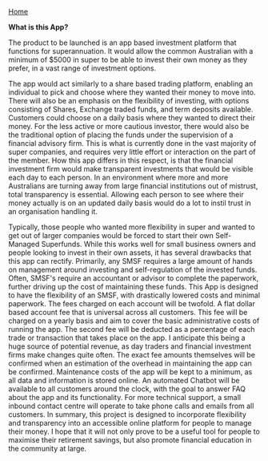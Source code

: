 [Home](.)

**What is this App?** 

The product to be launched is an app based investment platform that functions for superannuation. It would allow the common Australian with a minimum of $5000 in super to be able to invest their own money as they prefer, in a vast range of investment options. 

The app would act similarly to a share based trading platform, enabling an individual to pick and choose where they wanted their money to move into. There will also be an emphasis on the flexibility of investing, with options consisting of Shares, Exchange traded funds, and term deposits available. Customers could choose on a daily basis where they wanted to direct their money. 
For the less active or more cautious investor, there would also be the traditional option of placing the funds under the supervision of a financial advisory firm. This is what is currently done in the vast majority of super companies, and requires very little effort or interaction on the part of the member. How this app differs in this respect, is that the financial investment firm would make transparent investments that would be visible each day to each person. 
In an environment where more and more Australians are turning away from large financial institutions out of mistrust, total transparency is essential. Allowing each person to see where their money actually is on an updated daily basis would do a lot to instil trust in an organisation handling it. 

Typically, those people who wanted more flexibility in super and wanted to get out of larger companies would be forced to start their own Self-Managed Superfunds. While this works well for small business owners and people looking to invest in their own assets, it has several drawbacks that this app can rectify. Primarily, any SMSF requires a large amount of hands on management around investing and self-regulation of the invested funds. Often, SMSF's require an accountant or advisor to complete the paperwork, further driving up the cost of maintaining these funds. This App is designed to have the flexibility of an SMSF, with drastically lowered costs and minimal paperwork. 
The fees charged on each account will be twofold. A flat dollar based account fee that is universal across all customers. This fee will be charged on a yearly basis and aim to cover the basic administrative costs of running the app. The second fee will be deducted as a percentage of each trade or transaction that takes place on the app. I anticipate this being a huge source of potential revenue, as day traders and financial investment firms make changes quite often. 
The exact fee amounts themselves will be confirmed when an estimation of the overhead in maintaining the app can be confirmed. 
Maintenance costs of the app will be kept to a minimum, as all data and information is stored online. 
An automated Chatbot will be available to all customers around the clock, with the goal to answer FAQ about the app and its functionality. For more technical support, a small inbound contact centre will operate to take phone calls and emails from all customers.
In summary, this project is designed to incorporate flexibility and transparency into an accessible online platform for people to manage their money. I hope that it will not only prove to be a useful tool for people to maximise their retirement savings, but also promote financial education in the community at large. 
